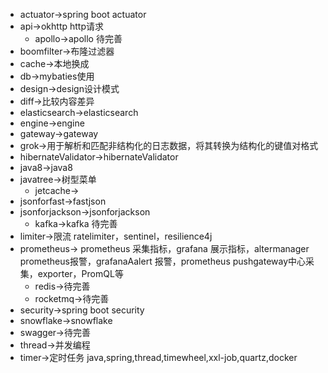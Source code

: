 * actuator->spring boot actuator
* api->okhttp http请求
  * apollo->apollo 待完善
* boomfilter->布隆过滤器
* cache->本地换成
* db->mybaties使用
* design->design设计模式
* diff->比较内容差异
* elasticsearch->elasticsearch
* engine->engine
* gateway->gateway 
* grok->用于解析和匹配非结构化的日志数据，将其转换为结构化的键值对格式
* hibernateValidator->hibernateValidator
* java8->java8
* javatree->树型菜单
  * jetcache->
* jsonforfast->fastjson
* jsonforjackson->jsonforjackson
  * kafka->kafka 待完善
* limiter->限流 ratelimiter，sentinel，resilience4j
* prometheus-> prometheus 采集指标，grafana 展示指标，altermanager prometheus报警，grafanaAalert 报警，prometheus pushgateway中心采集，exporter，PromQL等
  * redis->待完善
  * rocketmq->待完善
* security->spring boot security
* snowflake->snowflake
* swagger->待完善
* thread->并发编程
* timer->定时任务 java,spring,thread,timewheel,xxl-job,quartz,docker


